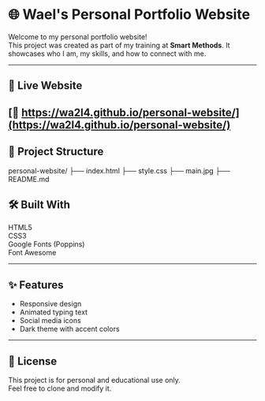 # 🌐 Wael's Personal Portfolio Website

Welcome to my personal portfolio website!  
This project was created as part of my training at **Smart Methods**. It showcases who I am, my skills, and how to connect with me.

---

## 🚀 Live Website

[🔗 [https://wa2l4.github.io/personal-website/](https://wa2l4.github.io/personal-website/)  
](https://wa2l4.github.io/my-personan-website/)
---

## 📁 Project Structure

personal-website/
├── index.html
├── style.css
├── main.jpg
├── README.md

## 🛠️ Built With

HTML5  
CSS3  
Google Fonts (Poppins)  
Font Awesome  

---

## ✨ Features

- Responsive design  
- Animated typing text  
- Social media icons  
- Dark theme with accent colors  

---

## 📜 License

This project is for personal and educational use only.  
Feel free to clone and modify it.
